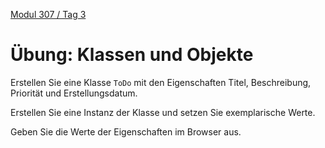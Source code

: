  [Modul 307 / Tag 3](/ilv.307/03-modul-307)

# Übung: Klassen und Objekte

Erstellen Sie eine Klasse `ToDo` mit den Eigenschaften Titel, Beschreibung, Priorität und Erstellungsdatum.

Erstellen Sie eine Instanz der Klasse und setzen Sie exemplarische Werte.

Geben Sie die Werte der Eigenschaften im Browser aus.
<!--stackedit_data:
eyJoaXN0b3J5IjpbOTA4OTUyOTM4LDE2OTAwNzY3NTMsNTUzMT
I3MDQ2XX0=
-->